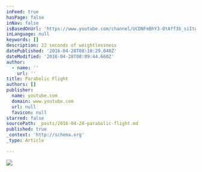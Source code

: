 ```yaml
---
inFeed: true
hasPage: false
inNav: false
isBasedOnUrl: 'https://www.youtube.com/channel/UCDNFmBhY3-0tAff3b_siItg'
inLanguage: null
keywords: []
description: 22 seconds of weightlessness
datePublished: '2016-04-28T08:10:29.040Z'
dateModified: '2016-04-28T08:09:44.660Z'
author:
  - name: ''
    url: ''
title: Parabolic Flight
authors: []
publisher:
  name: youtube.com
  domain: www.youtube.com
  url: null
  favicon: null
starred: false
sourcePath: _posts/2016-04-28-parabolic-flight.md
published: true
_context: 'http://schema.org'
_type: Article

---
```

![](https://s3-us-west-2.amazonaws.com/the-grid-img/p/7fc4900adfee9dbb2318c7c501f485f99c517f28.jpg)